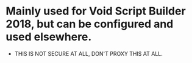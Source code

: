 # Mainly used for Void Script Builder 2018, but can be configured and used elsewhere.

* THIS IS NOT SECURE AT ALL, DON'T PROXY THIS AT ALL.
